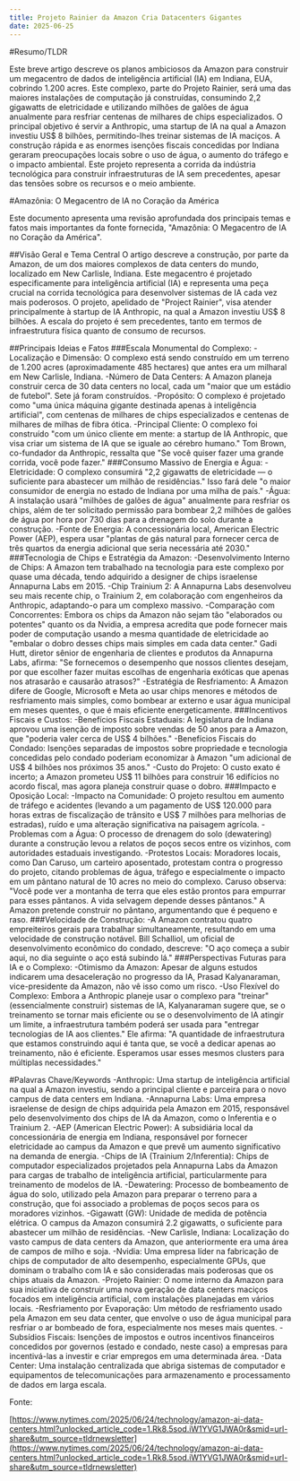 ```yaml
---
title: Projeto Rainier da Amazon Cria Datacenters Gigantes
date: 2025-06-25
---
```



#Resumo/TLDR

Este breve artigo descreve os planos ambiciosos da Amazon para construir um megacentro de dados de inteligência artificial (IA) em Indiana, EUA, cobrindo 1.200 acres. Este complexo, parte do Projeto Rainier, será uma das maiores instalações de computação já construídas, consumindo 2,2 gigawatts de eletricidade e utilizando milhões de galões de água anualmente para resfriar centenas de milhares de chips especializados. O principal objetivo é servir a Anthropic, uma startup de IA na qual a Amazon investiu US$ 8 bilhões, permitindo-lhes treinar sistemas de IA maciços. A construção rápida e as enormes isenções fiscais concedidas por Indiana geraram preocupações locais sobre o uso de água, o aumento do tráfego e o impacto ambiental. Este projeto representa a corrida da indústria tecnológica para construir infraestruturas de IA sem precedentes, apesar das tensões sobre os recursos e o meio ambiente.

#Amazônia: O Megacentro de IA no Coração da América

Este documento apresenta uma revisão aprofundada dos principais temas e fatos mais importantes da fonte fornecida, "Amazônia: O Megacentro de IA no Coração da América".

##Visão Geral e Tema Central
O artigo descreve a construção, por parte da Amazon, de um dos maiores complexos de data centers do mundo, localizado em New Carlisle, Indiana. Este megacentro é projetado especificamente para inteligência artificial (IA) e representa uma peça crucial na corrida tecnológica para desenvolver sistemas de IA cada vez mais poderosos. O projeto, apelidado de "Project Rainier", visa atender principalmente à startup de IA Anthropic, na qual a Amazon investiu US$ 8 bilhões. A escala do projeto é sem precedentes, tanto em termos de infraestrutura física quanto de consumo de recursos.

##Principais Ideias e Fatos
###Escala Monumental do Complexo:
-Localização e Dimensão: O complexo está sendo construído em um terreno de 1.200 acres (aproximadamente 485 hectares) que antes era um milharal em New Carlisle, Indiana.
-Número de Data Centers: A Amazon planeja construir cerca de 30 data centers no local, cada um "maior que um estádio de futebol". Sete já foram construídos.
-Propósito: O complexo é projetado como "uma única máquina gigante destinada apenas à inteligência artificial", com centenas de milhares de chips especializados e centenas de milhares de milhas de fibra ótica.
-Principal Cliente: O complexo foi construído "com um único cliente em mente: a startup de IA Anthropic, que visa criar um sistema de IA que se iguale ao cérebro humano." Tom Brown, co-fundador da Anthropic, ressalta que "Se você quiser fazer uma grande corrida, você pode fazer."
###Consumo Massivo de Energia e Água:
-Eletricidade: O complexo consumirá "2,2 gigawatts de eletricidade — o suficiente para abastecer um milhão de residências." Isso fará dele "o maior consumidor de energia no estado de Indiana por uma milha de país."
-Água: A instalação usará "milhões de galões de água" anualmente para resfriar os chips, além de ter solicitado permissão para bombear 2,2 milhões de galões de água por hora por 730 dias para a drenagem do solo durante a construção.
-Fonte de Energia: A concessionária local, American Electric Power (AEP), espera usar "plantas de gás natural para fornecer cerca de três quartos da energia adicional que seria necessária até 2030."
###Tecnologia de Chips e Estratégia da Amazon:
-Desenvolvimento Interno de Chips: A Amazon tem trabalhado na tecnologia para este complexo por quase uma década, tendo adquirido a designer de chips israelense Annapurna Labs em 2015.
-Chip Trainium 2: A Annapurna Labs desenvolveu seu mais recente chip, o Trainium 2, em colaboração com engenheiros da Anthropic, adaptando-o para um complexo massivo.
-Comparação com Concorrentes: Embora os chips da Amazon não sejam tão "elaborados ou potentes" quanto os da Nvidia, a empresa acredita que pode fornecer mais poder de computação usando a mesma quantidade de eletricidade ao "embalar o dobro desses chips mais simples em cada data center." Gadi Hutt, diretor sênior de engenharia de clientes e produtos da Annapurna Labs, afirma: "Se fornecemos o desempenho que nossos clientes desejam, por que escolher fazer muitas escolhas de engenharia exóticas que apenas nos atrasarão e causarão atrasos?"
-Estratégia de Resfriamento: A Amazon difere de Google, Microsoft e Meta ao usar chips menores e métodos de resfriamento mais simples, como bombear ar externo e usar água municipal em meses quentes, o que é mais eficiente energeticamente.
###Incentivos Fiscais e Custos:
-Benefícios Fiscais Estaduais: A legislatura de Indiana aprovou uma isenção de imposto sobre vendas de 50 anos para a Amazon, que "poderia valer cerca de US$ 4 bilhões."
-Benefícios Fiscais do Condado: Isenções separadas de impostos sobre propriedade e tecnologia concedidas pelo condado poderiam economizar à Amazon "um adicional de US$ 4 bilhões nos próximos 35 anos."
-Custo do Projeto: O custo exato é incerto; a Amazon prometeu US$ 11 bilhões para construir 16 edifícios no acordo fiscal, mas agora planeja construir quase o dobro.
###Impacto e Oposição Local:
-Impacto na Comunidade: O projeto resultou em aumento de tráfego e acidentes (levando a um pagamento de US$ 120.000 para horas extras de fiscalização de trânsito e US$ 7 milhões para melhorias de estradas), ruído e uma alteração significativa na paisagem agrícola.
-Problemas com a Água: O processo de drenagem do solo (dewatering) durante a construção levou a relatos de poços secos entre os vizinhos, com autoridades estaduais investigando.
-Protestos Locais: Moradores locais, como Dan Caruso, um carteiro aposentado, protestam contra o progresso do projeto, citando problemas de água, tráfego e especialmente o impacto em um pântano natural de 10 acres no meio do complexo. Caruso observa: "Você pode ver a montanha de terra que eles estão prontos para empurrar para esses pântanos. A vida selvagem depende desses pântanos." A Amazon pretende construir no pântano, argumentando que é pequeno e raso.
###Velocidade de Construção:
-A Amazon contratou quatro empreiteiros gerais para trabalhar simultaneamente, resultando em uma velocidade de construção notável. Bill Schalliol, um oficial de desenvolvimento econômico do condado, descreve: "O aço começa a subir aqui, no dia seguinte o aço está subindo lá."
###Perspectivas Futuras para IA e o Complexo:
-Otimismo da Amazon: Apesar de alguns estudos indicarem uma desaceleração no progresso da IA, Prasad Kalyanaraman, vice-presidente da Amazon, não vê isso como um risco.
-Uso Flexível do Complexo: Embora a Anthropic planeje usar o complexo para "treinar" (essencialmente construir) sistemas de IA, Kalyanaraman sugere que, se o treinamento se tornar mais eficiente ou se o desenvolvimento de IA atingir um limite, a infraestrutura também poderá ser usada para "entregar tecnologias de IA aos clientes." Ele afirma: "A quantidade de infraestrutura que estamos construindo aqui é tanta que, se você a dedicar apenas ao treinamento, não é eficiente. Esperamos usar esses mesmos clusters para múltiplas necessidades."

#Palavras Chave/Keywords
-Anthropic: Uma startup de inteligência artificial na qual a Amazon investiu, sendo a principal cliente e parceira para o novo campus de data centers em Indiana.
-Annapurna Labs: Uma empresa israelense de design de chips adquirida pela Amazon em 2015, responsável pelo desenvolvimento dos chips de IA da Amazon, como o Inferentia e o Trainium 2.
-AEP (American Electric Power): A subsidiária local da concessionária de energia em Indiana, responsável por fornecer eletricidade ao campus da Amazon e que prevê um aumento significativo na demanda de energia.
-Chips de IA (Trainium 2/Inferentia): Chips de computador especializados projetados pela Annapurna Labs da Amazon para cargas de trabalho de inteligência artificial, particularmente para treinamento de modelos de IA.
-Dewatering: Processo de bombeamento de água do solo, utilizado pela Amazon para preparar o terreno para a construção, que foi associado a problemas de poços secos para os moradores vizinhos.
-Gigawatt (GW): Unidade de medida de potência elétrica. O campus da Amazon consumirá 2.2 gigawatts, o suficiente para abastecer um milhão de residências.
-New Carlisle, Indiana: Localização do vasto campus de data centers da Amazon, que anteriormente era uma área de campos de milho e soja.
-Nvidia: Uma empresa líder na fabricação de chips de computador de alto desempenho, especialmente GPUs, que dominam o trabalho com IA e são consideradas mais poderosas que os chips atuais da Amazon.
-Projeto Rainier: O nome interno da Amazon para sua iniciativa de construir uma nova geração de data centers maciços focados em inteligência artificial, com instalações planejadas em vários locais.
-Resfriamento por Evaporação: Um método de resfriamento usado pela Amazon em seu data center, que envolve o uso de água municipal para resfriar o ar bombeado de fora, especialmente nos meses mais quentes.
-Subsídios Fiscais: Isenções de impostos e outros incentivos financeiros concedidos por governos (estado e condado, neste caso) a empresas para incentivá-las a investir e criar empregos em uma determinada área.
-Data Center: Uma instalação centralizada que abriga sistemas de computador e equipamentos de telecomunicações para armazenamento e processamento de dados em larga escala.

Fonte:

[https://www.nytimes.com/2025/06/24/technology/amazon-ai-data-centers.html?unlocked_article_code=1.Rk8.5sod.iW1YVG1JWA0r&smid=url-share&utm_source=tldrnewsletter](https://www.nytimes.com/2025/06/24/technology/amazon-ai-data-centers.html?unlocked_article_code=1.Rk8.5sod.iW1YVG1JWA0r&smid=url-share&utm_source=tldrnewsletter)
